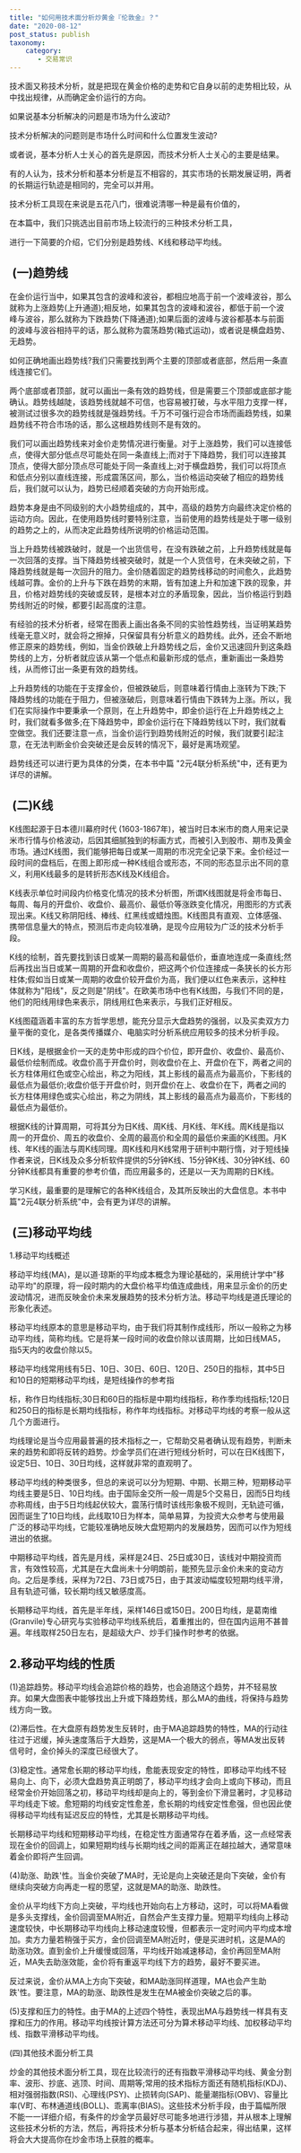 ```yaml
---
title: "如何用技术面分析炒黄金『伦敦金』？"
date: "2020-08-12"
post_status: publish
taxonomy:
    category: 
       - 交易常识
---
```


技术面又称技术分析，就是把现在黄金价格的走势和它自身以前的走势相比较，从中找出规律，从而确定金价运行的方向。

如果说基本分析解决的问题是市场为什么波动?

技术分析解决的问题则是市场什么时间和什么位置发生波动?

或者说，基本分析人士关心的首先是原因，而技术分析人士关心的主要是结果。

有的人认为，技术分析和基本分析是互不相容的，其实市场的长期发展证明，两者的长期运行轨迹是相同的，完全可以并用。

技术分析工具现在来说是五花八门，很难说清哪一种是最有价值的，

在本篇中，我们只挑选出目前市场上较流行的三种技术分析工具，

进行一下简要的介绍，它们分别是趋势线、K线和移动平均线。

##  (一)趋势线

在金价运行当中，如果其包含的波峰和波谷，都相应地高于前一个波峰波谷，那么就称为上涨趋势(上升通道);相反地，如果其包含的波峰和波谷，都低于前一个波峰与波谷，那么就称为下跌趋势(下降通道);如果后面的波峰与波谷都基本与前面的波峰与波谷相持平的话，那么就称为震荡趋势(箱式运动)，或者说是横盘趋势、无趋势。

如何正确地画出趋势线?我们只需要找到两个主要的顶部或者底部，然后用一条直线连接它们。

两个底部或者顶部，就可以画出一条有效的趋势线，但是需要三个顶部或底部才能确认。趋势线越陡，该趋势线就越不可信，也容易被打破，与水平阻力支撑一样，被测试过很多次的趋势线就是强趋势线。千万不可强行迎合市场而画趋势线，如果趋势线不符合市场的话，那么这根趋势线则不是有效的。

我们可以画出趋势线来对金价走势情况进行衡量。对于上涨趋势，我们可以连接低点，使得大部分低点尽可能处在同一条直线上;而对于下降趋势，我们可以连接其顶点，使得大部分顶点尽可能处于同一条直线上;对于横盘趋势，我们可以将顶点和低点分别以直线连接，形成震荡区间，那么，当价格运动突破了相应的趋势线后，我们就可以认为，趋势已经顺着突破的方向开始形成。

趋势本身是由不同级别的大小趋势组成的，其中，高级的趋势方向最终决定价格的运动方向。因此，在使用趋势线时要特别注意，当前使用的趋势线是处于哪一级别的趋势之上的，从而决定此趋势线所说明的价格运动范围。

当上升趋势线被跌破时，就是一个出货信号，在没有跌破之前，上升趋势线就是每一次回落的支撑。当下降趋势线被突破时，就是一个人货信号，在未突破之前，下降趋势线就是每一次回升的阻力。金价随着固定的趋势线移动的时间愈久，此趋势线越可靠。金价的上升与下跌在趋势的末期，皆有加速上升和加速下跌的现象，并且，价格对趋势线的突破或反转，是根本对立的矛盾现象，因此，当价格运行到趋势线附近的时候，都要引起高度的注意。

有经验的技术分析者，经常在图表上画出各条不同的实验性趋势线，当证明某趋势线毫无意义时，就会将之擦掉，只保留具有分析意义的趋势线。此外，还会不断地修正原来的趋势线，例如，当金价跌破上升趋势线之后，金价又迅速回升到这条趋势线的上方，分析者就应该从第一个低点和最新形成的低点，重新画出一条趋势线，从而修订出一条更有效的趋势线。

上升趋势线的功能在于支撑金价，但被跌破后，则意味着行情由上涨转为下跌;下降趋势线的功能在于阻力，但被涨破后，则意味着行情由下跌转为上涨。所以，我们在实际操作中要秉承一个原则，在上升趋势中，即金价运行在上升趋势线之上时，我们就看多做多;在下降趋势中，即金价运行在下降趋势线以下时，我们就看空做空。我们还要注意一点，当金价运行到趋势线附近的时候，我们就要引起注意，在无法判断金价会突破还是会反转的情况下，最好是离场观望。

趋势线还可以进行更为具体的分类，在本书中篇 "2元4联分析系统"中，还有更为详尽的讲解。

##  (二)K线

K线图起源于日本德川幕府时代 (1603-1867年)，被当时日本米市的商人用来记录米市行情与价格波动，后因其细腻独到的标画方式，而被引入到股市、期市及黄金市场。通过K线图，我们能够把每日或某一周期的市况完全记录下来。金价经过一段时间的盘档后，在图上即形成一种K线组合或形态，不同的形态显示出不同的意义，利用K线最多的是转折形态K线及K线组合。

K线表示单位时间段内价格变化情况的技术分析图，所谓K线图就是将金市每日、每周、每月的开盘价、收盘价、最高价、最低价等涨跌变化情况，用图形的方式表现出来。K线又称阴阳线、棒线、红黑线或蜡烛图。K线图具有直观、立体感强、携带信息量大的特点，预测后市走向较准确，是现今应用较为广泛的技术分析手段。

K线的绘制，首先要找到该日或某一周期的最高和最低价，垂直地连成一条直线;然后再找出当日或某一周期的开盘和收盘价，把这两个价位连接成一条狭长的长方形柱体;假如当日或某一周期的收盘价较开盘价为高，我们便以红色来表示，这种柱体就称为"阳线"，反之则是"阴线"。在欧美市场中也有K线图，与我们不同的是，他们的阳线用绿色来表示，阴线用红色来表示，与我们正好相反。

K线图蕴涵着丰富的东方哲学思想，能充分显示大盘趋势的强弱，以及买卖双方力量平衡的变化，是各类传播媒介、电脑实时分析系统应用较多的技术分析手段。

日K线，是根据金价一天的走势中形成的四个价位，即开盘价、收盘价、最高价、最低价绘制而成。收盘价高于开盘价时，则收盘价在上、开盘价在下，两者之间的长方柱体用红色或空心绘出，称之为阳线，其上影线的最高点为最高价，下影线的最低点为最低价;收盘价低于开盘价时，则开盘价在上、收盘价在下，两者之间的长方柱体用绿色或实心绘出，称之为阴线，其上影线的最高点为最高价，下影线的最低点为最低价。

根据K线的计算周期，可将其分为日K线、周K线、月K线、年K线。周K线是指以周一的开盘价、周五的收盘价、全周的最高价和全周的最低价来画的K线图。月K线、年K线的画法与周K线同理。周K线和月K线常用于研判中期行惰，对于短线操作者来说，日K线及众多分析软件提供的5分钟K线、15分钟K线、30分钟K线、60分钟K线都具有重要的参考价值，而应用最多的，还是以一天为周期的日K线。

学习K线，最重要的是理解它的各种K线组合，及其所反映出的大盘信息。本书中篇"2元4联分析系统"中，会有更为详尽的讲解。

##  (三)移动平均线

1.移动平均线概述

移动平均线(MA)，是以道·琼斯的平均成本概念为理论基础的，采用统计学中"移动平均"的原理，将一段时期内的大盘价格平均值连成曲线，用来显示金价的历史波动情况，进而反映金价未来发展趋势的技术分析方法。移动平均线是道氏理论的形象化表述。

移动平均线原本的意思是移动平均，由于我们将其制作成线形，所以一般称之为移动平均线，简称均线。它是将某一段时间的收盘价除以该周期，比如日线MA5，指5天内的收盘价除以5。

移动平均线常用线有5日、10日、30日、60日、120日、250日的指标，其中5日和10日的短期移动平均线，是短线操作的参考指

标，称作日均线指标;30日和60日的指标是中期均线指标，称作季均线指标;120日和250日的指标是长期均线指标，称作年均线指标。对移动平均线的考察一般从这几个方面进行。

均线理论是当今应用最普遍的技术指标之一，它帮助交易者确认现有趋势，判断未来的趋势和即将反转的趋势。炒金学员们在进行短线分析时，可以在日K线图下，设定5日、10日、30日均线，这样就非常的直观明了。

移动平均线的种类很多，但总的来说可以分为短期、中期、长期三种，短期移动平均线主要是5日、10日均线。由于国际金交所一般一周是5个交易日，因而5日均线亦称周线，由于5日均线起伏较大，震荡行情时该线形象极不规则，无轨迹可循，因而诞生了10日均线，此线取10日为样本，简单易算，为投资大众参考与使用最广泛的移动平均线，它能较准确地反映大盘短期内的发展趋势，因而可以作为短线进出的依据。

中期移动平均线，首先是月线，采样是24日、25日或30日，该线对中期投资而言，有效性较高，尤其是在大盘尚未十分明朗前，能预先显示金价未来的变动方向。之后是季线，采样为72日、73日或75日，由于其波动幅度较短期均线平滑，且有轨迹可循，较长期均线又敏感度高。

长期移动平均线，首先是半年线，采样146日或150日。200日均线，是葛南维(Granvile)专心研究与实验移动平均线系统后，着重推出的，但在国内运用不甚普遍。年线取样250日左右，是超级大户、炒手们操作时参考的依据。

## 2.移动平均线的性质

(1)追踪趋势。移动平均线会追踪价格的趋势，也会追随这个趋势，并不轻易放弃。如果大盘图表中能够找出上升或下降趋势线，那么MA的曲线，将保持与趋势线方向一致。

(2)滞后性。在大盘原有趋势发生反转时，由于MA追踪趋势的特性，MA的行动往往过于迟缓，掉头速度落后于大趋势，这是MA一个极大的弱点，等MA发出反转信号时，金价掉头的深度已经很大了。

(3)稳定性。通常愈长期的移动平均线，愈能表现安定的特性，即移动平均线不轻易向上、向下，必须大盘趋势真正明朗了，移动平均线才会向上或向下移动，而且经常金价开始回落之初，移动平均线却是向上的，等到金价下滑显著时，才见移动平均线走下坡。愈短期的均线安定性愈差，愈长期的均线安定性愈强，但也因此使得移动平均线有延迟反应的特性，尤其是长期移动平均线。

长期移动平均线和短期移动平均线，在稳定性方面通常存在着矛盾，这一点经常表现在金价的回调上，如果短期均线与长期均线之间的距离正在越拉越大，通常意味着金价即将产生回调。

(4)助涨、助跌'性。当金价突破了MA时，无论是向上突破还是向下突破，金价有继续向突破方向再走一程的愿望，这就是MA的助涨、助跌性。

金价从平均线下方向上突破，平均线也开始向右上方移动，这时，可以将MA看做是多头支撑线，金价回调至MA附近，自然会产生支撑力量。短期平均线向上移动速度较快，中长期移动平均线向上移动速度较慢，但都表示一定时间内平均成本增加。卖方力量若稍强于买方，金价回调至MA附近时，便是买进时机，这是MA的助涨功效。直到金价上升缓慢或回落，平均线开始减速移动，金价再回至MA附近，MA失去助涨效能，金价将有重返平均线下方的趋势，最好不要买进。

反过来说，金价从MA上方向下突破，和MA助涨同样道理，MA也会产生助跌'性。要注意，MA的助涨、助跌性是发生在MA被金价突破之后的事。

(5)支撑和压力的特性。由于MA的上述四个特性，表现出MA与趋势线一样具有支撑和压力的作用。移动平均线按计算方法还可分为算术移动平均线、加权移动平均线、指数平滑移动平均线。

(四)其他技术面分析工具

炒金的其他技术面分析工具，现在比较流行的还有指数平滑移动平均线、黄金分割率、波形、抄底、逃顶、时间、周期等;常用的技术指标方面还有随机指标(KDJ)、相对强弱指数(RSI)、心理线(PSY)、止损转向(SAP)、能量潮指标(OBV)、容量比率(V町、布林通道线(BOLL)、乖离率(BIAS)。这些技术分析手段，由于篇幅所限不能一一详细介绍，有条件的炒金学员最好尽可能多地进行涉猎，并从根本上理解这些技术分析的方法，然后，再将技术分析与基本分析结合起来，得出结果，这样将会大大提高你在炒金市场上获胜的概率。
